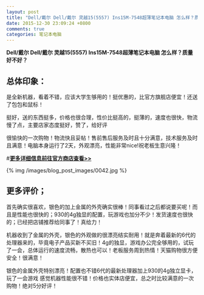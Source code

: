 ```yaml
---
layout: post
title: "Dell/戴尔 Dell/戴尔 灵越15(5557) Ins15M-7548超薄笔记本电脑 怎么样？质量好不好？"
date: 2015-12-30 23:09:24 +0800
comments: true
categories: 笔记本电脑
---
```


**Dell/戴尔 Dell/戴尔 灵越15(5557) Ins15M-7548超薄笔记本电脑 怎么样？质量好不好？**

## 总体印象：

是全新机器，看着不错，应该大学生够用的！挺优惠的，比官方旗舰店便宜！还送了包包和鼠标！

挺好，送的东西挺多，价格也很合理，性价比挺高的，挺薄的，速度也很快，物流慢了点，主要店家态度挺好，赞了，给好评

很愉快的一次购物！物流快且妥帖！售前售后服务及时且十分满意，技术服务及时且满意！电脑本身运行了2天，外观漂亮，性能非常nice!祝老板生意兴隆！

#[**更多详细信息前往官方商店查看>>**](http://redirect.simba.taobao.com/rd?w=unionnojs&f=http%3A%2F%2Fai.taobao.com%2Fauction%2Fedetail.htm%3Fe%3DG9xhUwao0FHuDAZjWhpTWGUDa1Q4yTRUfKUIRGIIRplBWJVBnwmj7tnO073KpEUuesayvrQ7hvkEwiwEAUVRm%252BkhmNFX%252F3dHWvA9v2QHrugIdF8vpPzQmyxkRCTGouB6Py51kduwY2MTF2NoLR2Brw%253D%253D%26ptype%3D100010%26from%3Dbasic&k=5ccfdb950740ca16&c=un&b=alimm_0&p=mm_109581374_12296429_46532450)

<!--More-->

{% img /images/blog_post_images/0042.jpg %}

## 更多评价；

首先确实很喜欢，银色的加上金属的外壳确实很棒！同事看过之后都说要买呢！而且是性能也很快的；930的4g独显的配置，玩游戏也加分不少！发货速度也很快的；已经把店铺推荐给同事了！真给力！

机器收到了金属的外壳，银色的外观做的很漂亮结实耐用！就是奔着最新的6代的处理器来的，毕竟电子产品买新不买旧！4g的独显，游戏办公完全够用的，试玩了一会，总体运行的速度流畅，散热也可以！老板服务周到热情！天猫购物很方便安全！很满意！

银色的金属外壳特别漂亮！配置也不错6代的最新处理器加上930的4g独立显卡，玩了一会游戏 感觉机器性能很不错！价格也实体店便宜，总之时比较满意的一次购物！绝对5分好评！